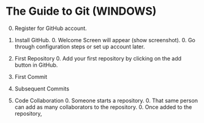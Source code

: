 The Guide to Git (WINDOWS)
================

0. Register for GitHub account.
0. Install GitHub.
	0. Welcome Screen will appear (show screenshot).
	0. Go through configuration steps or set up account later.
0. First Repository
	0. Add your first repository by clicking on the add button in GitHub.

0. First Commit
0. Subsequent Commits
0. Code Collaboration
	0. Someone starts a repository.
	0. That same person can add as many collaborators to the repository.
	0. Once added to the repository, 